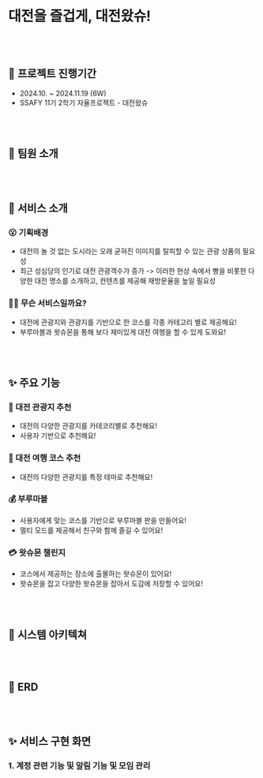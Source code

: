 # 대전을 즐겁게, 대전왔슈!

<br/>
<br/>

## 📆 프로젝트 진행기간

- 2024.10. ~ 2024.11.19 (6W)
- SSAFY 11기 2학기 자율프로젝트 - 대전왔슈

<br/>
<br/>

## 🙍 팀원 소개

<br/>
<br/>

## 💬 서비스 소개

### 😮 기획배경

- 대전의 놀 것 없는 도시라는 오래 굳혀진 이미지를 탈피할 수 있는 관광 상품의 필요성
- 최근 성심당의 인기로 대전 관광객수가 증가 -> 이러한 현상 속에서 빵을 비롯한 다양한 대전 명소를 소개하고, 컨텐츠를 제공해 재방문율을 높일 필요성

### 🙆‍♂ 무슨 서비스일까요?

- 대전에 관광지와 관광지를 기반으로 한 코스를 각종 카테고리 별로 제공해요!
- 부루마블과 왓슈몬을 통해 보다 재미있게 대전 여행을 할 수 있게 도와요!

<br/>
<br/>

## ✨ 주요 기능

### 📅 대전 관광지 추천

- 대전의 다양한 관광지를 카테코리별로 추천해요!
- 사용자 기반으로 추천해요!

### 📃 대전 여행 코스 추천

- 대전의 다양한 관광지를 특정 테마로 추천해요!

### 💰 부루마블

- 사용자에게 맞는 코스를 기반으로 부루마블 판을 만들어요!
- 멀티 모드를 제공해서 친구와 함께 즐길 수 있어요!

### 💳 왓슈몬 챌린지

- 코스에서 제공하는 장소에 출몰하는 왓슈몬이 있어요!
- 왓슈몬을 잡고 다양한 왓슈몬을 잡아서 도감에 저장할 수 있어요!

<br/>
<br/>

## 🔧 시스템 아키텍쳐

<br/>
<br/>

## 📝 ERD

<br/>
<br/>

## ✨ 서비스 구현 화면

### 1. 계정 관련 기능 및 알림 기능 및 모임 관리
